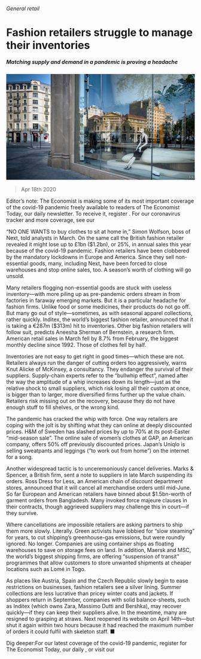 ###### General retail

# Fashion retailers struggle to manage their inventories 

##### Matching supply and demand in a pandemic is proving a headache 

![image](images/20200418_WBP501.jpg) 

> Apr 18th 2020 

Editor’s note: The Economist is making some of its most important coverage of the covid-19 pandemic freely available to readers of The Economist Today, our daily newsletter. To receive it, register . For our coronavirus tracker and more coverage, see our 

“NO ONE WANTS to buy clothes to sit at home in,” Simon Wolfson, boss of Next, told analysts in March. On the same call the British fashion retailer revealed it might lose up to £1bn ($1.2bn), or 25%, in annual sales this year because of the covid-19 pandemic. Fashion retailers have been clobbered by the mandatory lockdowns in Europe and America. Since they sell non-essential goods, many, including Next, have been forced to close warehouses and stop online sales, too. A season’s worth of clothing will go unsold.

Many retailers flogging non-essential goods are stuck with useless inventory—with more piling up as pre-pandemic orders stream in from factories in faraway emerging markets. But it is a particular headache for fashion firms. Unlike food or some medicines, their products do not go off. But many go out of style—sometimes, as with seasonal apparel collections, rather quickly. Inditex, the world’s biggest fashion retailer, announced that it is taking a €287m ($313m) hit to inventories. Other big fashion retailers will follow suit, predicts Aneesha Sherman of Bernstein, a research firm. American retail sales in March fell by 8.7% from February, the biggest monthly decline since 1992. Those of clothes fell by half.


Inventories are not easy to get right in good times—which these are not. Retailers always run the danger of cutting orders too aggressively, warns Knut Alicke of McKinsey, a consultancy. They endanger the survival of their suppliers. Supply-chain experts refer to the “bullwhip effect”, named after the way the amplitude of a whip increases down its length—just as the relative shock to small suppliers, which risk losing all their custom at once, is bigger than to larger, more diversified firms further up the value chain. Retailers risk missing out on the recovery, because they do not have enough stuff to fill shelves, or the wrong kind.

The pandemic has cracked the whip with force. One way retailers are coping with the jolt is by shifting what they can online at deeply discounted prices. H&amp;M of Sweden has slashed prices by up to 70% at its post-Easter “mid-season sale”. The online sale of women’s clothes at GAP, an American company, offers 50% off previously discounted prices. Japan’s Uniqlo is selling sweatpants and leggings (“to work out from home”) on the internet for a song.

Another widespread tactic is to unceremoniously cancel deliveries. Marks &amp; Spencer, a British firm, sent a note to suppliers in late March suspending its orders. Ross Dress for Less, an American chain of discount department stores, announced that it will cancel all merchandise orders until mid-June. So far European and American retailers have binned about $1.5bn-worth of garment orders from Bangladesh. Many invoked force majeure clauses in their contracts, though aggrieved suppliers may challenge this in court—if they survive.

Where cancellations are impossible retailers are asking partners to ship them more slowly. Literally. Green activists have lobbied for “slow steaming” for years, to cut shipping’s greenhouse-gas emissions, but were roundly ignored. No longer. Companies are using container ships as floating warehouses to save on storage fees on land. In addition, Maersk and MSC, the world’s biggest shipping firms, are offering “suspension of transit” programmes that allow customers to store unwanted shipments at cheaper locations such as Lomé in Togo.

As places like Austria, Spain and the Czech Republic slowly begin to ease restrictions on businesses, fashion retailers see a silver lining. Summer collections are less lucrative than pricey winter coats and jackets. If shoppers return in September, companies with solid balance-sheets, such as Inditex (which owns Zara, Massimo Dutti and Bershka), may recover quickly—if they can keep their suppliers alive. In the meantime, many are resigned to grasping at straws. Next reopened its website on April 14th—but shut it again within two hours because it had reached the maximum number of orders it could fulfil with skeleton staff. ■

Dig deeper:For our latest coverage of the covid-19 pandemic, register for The Economist Today, our daily , or visit our 

